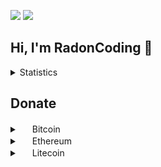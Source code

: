 <p align="left">
  <img src="https://komarev.com/ghpvc/?username=RadonCoding&label=Visitor count&color=292f33&style=for-the-badge"/>
  <img src="https://dcbadge.vercel.app/api/shield/705767051586830419"/>
</p>

<h2>Hi, I'm RadonCoding 👋</h2>

<details>
  <summary>Statistics</summary>
  
  <p align="center">
    <img src="https://github-readme-stats.vercel.app/api?username=RadonCoding&hide_border=true&show_icons=true&include_all_commits=true&show_icons=true&title_color=fff&icon_color=ffffff&text_color=ffffff&bg_color=00000000" />
    <img src="https://github-readme-stats.vercel.app/api/top-langs/?username=RadonCoding&hide_border=true&layout=compact&show_icons=true&title_color=fff&icon_color=ffffff&text_color=ffffff&bg_color=00000000" />
  </p>
</details>

## Donate

<details>
    <summary>
        <img src="https://user-images.githubusercontent.com/86915746/175967317-514b424d-1c97-4185-ab93-f79f2a3380d0.png" width="16" height="16"> Bitcoin
    </summary>
    <br>bc1qclp38ttjy3nad0r5ca2skkjtyrma7ssg2ctady<br>
    <br><img src="https://user-images.githubusercontent.com/86915746/175967050-5bfd7bd0-0cd2-4a2c-90f0-fdfba9239acb.png"><br>
</details>

<details>
    <summary>
        <img src="https://user-images.githubusercontent.com/86915746/175967313-554f5de4-e275-4f85-bc72-703539403d19.png" width="16" height="16"> Ethereum
    </summary>
    <br>0x1DC20DB2985b14cA483071c29dC0eDdCbF100019<br>
    <br><img src="https://user-images.githubusercontent.com/86915746/175967044-a62ea8b0-7045-4c2d-92eb-f71abbf78a27.png"><br>
</details>

<details>
    <summary>
        <img src="https://user-images.githubusercontent.com/86915746/175967305-b0c956c1-edbc-4ef2-8bb5-a401cb3b6b5b.png" width="16" height="16"> Litecoin
    </summary>
    <br>LTtv4qaKDXUaqFjzzBFDLhYUiMTHQtV1Rc<br>
    <br><img src="https://user-images.githubusercontent.com/86915746/175967046-4519a0a6-baf0-45d2-8c8f-8bfc329b0dc4.png"><br>
</details>
